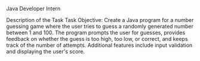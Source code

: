Java Developer Intern

Description of the Task
Task Objective:
Create a Java program for a number guessing game where the user tries to guess a randomly generated number between 1 and 100. The program prompts the user for guesses, provides feedback on whether the guess is too high, too low, or correct, and keeps track of the number of attempts. Additional features include input validation and displaying the user's score.
